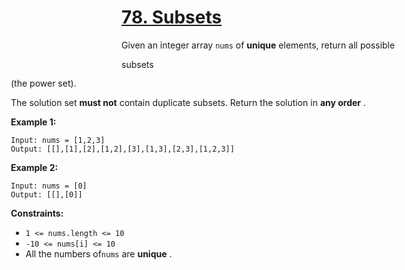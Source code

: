 # [78. Subsets](https://leetcode.com/problems/subsets/description/)

Given an integer array `nums` of **unique**  elements, return all possible <div aria-expanded="false" data-headlessui-state="" id="headlessui-popover-button-:rt:">subsets<div style="position: fixed; z-index: 40; inset: 0px auto auto 0px; transform: translate(51px, 203px);"> (the power set).

The solution set **must not**  contain duplicate subsets. Return the solution in **any order** .

**Example 1:** 

```
Input: nums = [1,2,3]
Output: [[],[1],[2],[1,2],[3],[1,3],[2,3],[1,2,3]]
```

**Example 2:** 

```
Input: nums = [0]
Output: [[],[0]]
```

**Constraints:** 

- `1 <= nums.length <= 10`
- `-10 <= nums[i] <= 10`
- All the numbers of`nums` are **unique** .